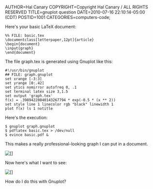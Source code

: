 AUTHOR=Hal Canary
COPYRIGHT=Copyright Hal Canary / ALL RIGHTS RESERVED
TITLE=gnuplot question
DATE=2010-07-16 22:10:14-05:00 (CDT)
POSTID=1001
CATEGORIES=computers-code;

Here's your basic LaTeX document:

    
    %% FILE: basic.tex
    \documentclass[letterpaper,12pt]{article}
    \begin{document}
    \input{graph}
    \end{document}
    

The file graph.tex is generated using Gnuplot like this:

    
    #!/usr/bin/gnuplot
    ## FILE: graph.gnuplot
    set xrange [-3:3]
    set yrange [0:.42]
    set ytics nomirror autofreq 0, .1
    set terminal latex size 3,1.5
    set output 'graph.tex'
    f(x) = .39894228040143267794 * exp(-0.5 * (x ** 2))
    set style line 1 linecolor rgb "black" linewidth 1
    plot f(x) ls 1 notitle
    

Here's the execution:

    
    $ gnuplot graph.gnuplot
    $ pdflatex basic.tex > /dev/null
    $ evince basic.pdf &
    

This makes a really professional-looking graph I can put in a document.

![[]](https://halcanary.org/images/2010-07-16_graph.png)

Now here's what I want to see:

![[]](https://halcanary.org/images/2010-07-16_graph_2.png)

How do I do this with Gnuplot?
